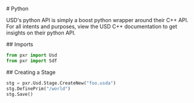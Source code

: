 # Python

USD's python API is simply a boost python wrapper around their C++ API. For all intents and purposes, view the USD C++ documentation to get insights on their python API.

## Imports
```python
from pxr import Usd
from pxr import Sdf
```

## Creating a Stage
```python
stg = pxr.Usd.Stage.CreateNew("foo.usda")
stg.DefinePrim("/world")
stg.Save()
```
